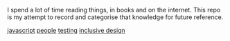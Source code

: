 I spend a lot of time reading things, in books and on the internet. This repo is my attempt to record and categorise that knowledge for future reference.

[javascript](./javascript/readme.md)
[people](./people/readme.md)
[testing](./testing/readme.md)
[inclusive design](./inclusive-design/readme.md)
